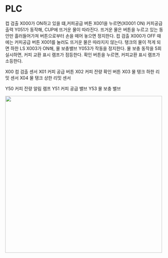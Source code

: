# PLC

컵 검출 X000가 ON하고 있을 떄,커피공급 버튼 X001을 누르면(X0001 ON) 커피공급 출력 Y051가 동작해, CUP에 뜨거운 물이 따라진다. 뜨거운 물은 버튼을 누르고 있는 동안만 흘러들어가져
버튼으로부터 손을 떼어 놓으면 정지한다. 컵 검출 X000가 OFF 때에는 커피공급 버튼 X001를 눌러도 뜨거운 물은 따라지지 않는다. 탱크의 물이 적게 되면 하한 LS X003가 ON해, 물 보충밸브
Y053가 작동을 정지한다. 물 보충 동작을 5회 실시하면, 커피 교환 표시 램프가 점등한다. 확인 버튼을 누르면, 커피교환 표시 램프가 소등한다.

X00 컴 검출 센서
X01 커피 공급 버튼
X02 커피 잔량 확인 버튼
X03 물 탱크 하한 리밋 센서
X04 물 탱크 상한 리밋 센서 

Y50 커피 잔량 알림 램프
Y51 커피 공급 밸브
Y53 물 보충 밸브

<img src="https://github.com/user-attachments/assets/a1d14fc9-4ee5-470f-a035-e215787d254b" style="width:500px;">


